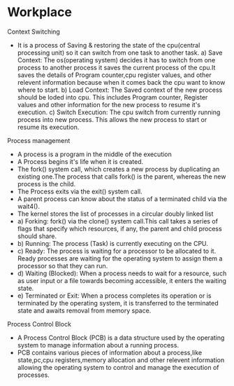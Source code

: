 # Workplace

Context Switching
- It is a process of Saving & restoring the state of the cpu(central processing unit) so it can switch from one task to another task.
a) Save Context: The os(operating system) decides it has to switch from one process to another process it saves the current process of the cpu.It saves the details of Program counter,cpu register values, and other relevent information because when it comes back the cpu want to know where to start.
b) Load Context: The Saved context of the new process should be loded into cpu. This includes Program counter, Register values and other information for the new process to resume it's execution.
c) Switch Execution: The cpu switch from currently running process into new process. This allows the new process to start or resume its execution.

Process management
- A process is a program in the middle of the execution
- A Process begins it's life when it is created.
- The fork() system call, which creates a new process by duplicating an existing one.The process that calls fork() is the parent, whereas the new process is the child.
- The Process exits via the exit() system call.
- A parent process can know about the status of a terminated child via the wait4().
- The kernel stores the list of processes in a circular doubly linked list
- a) Forking: fork() via the clone() system call.This call takes a series of flags that specify which resources, if any, the parent and child process should share.
- b) Running: The process (Task) is currently executing on the CPU.
- c) Ready: The process is waiting for a processor to be allocated to it. Ready processes are waiting for the operating system to assign them a processor so that they can run. 
- d) Waiting (Blocked): When a process needs to wait for a resource, such as user input or a file towards becoming accessible, it enters the waiting state.
- e) Terminated or Exit: When a process completes its operation or is terminated by the operating system, it is transferred to the terminated state and awaits removal from memory space.

Process Control Block
- A Process Control Block (PCB) is a data structure used by the operating system to manage information about a running process.
- PCB contains various pieces of information about a process,like state,pc,cpu registers,memory allocation and other relevent information  allowing the operating system to control and manage the execution of processes.
